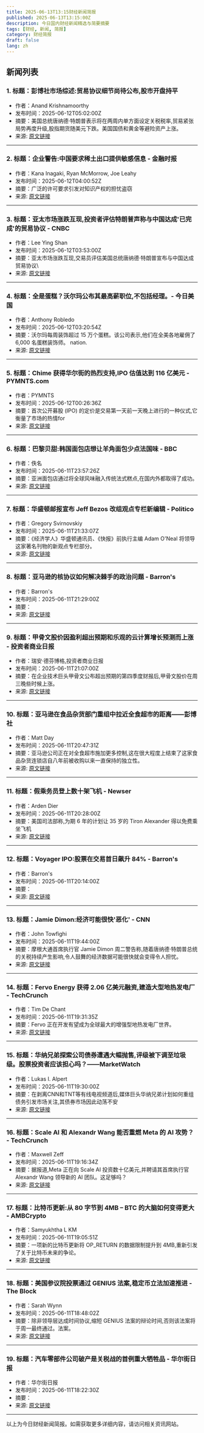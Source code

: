 ```yaml
---
title: 2025-06-13T13:15财经新闻简报
published: 2025-06-13T13:15:00Z
description: 今日国内财经新闻精选与简要摘要
tags: [财经, 新闻, 简报]
category: 财经简报
draft: false
lang: zh
---
```


## 新闻列表

### 1. 标题：彭博社市场综述:贸易协议细节尚待公布,股市开盘持平
- 作者：Anand Krishnamoorthy
- 发布时间：2025-06-12T05:02:00Z
- 摘要：美国总统唐纳德·特朗普表示将在两周内单方面设定关税税率,贸易紧张局势再度升级,股指期货随美元下跌。美国国债和黄金等避险资产上涨。
- 来源: [原文链接](https://www.bloomberg.com/news/articles/2025-06-11/stock-market-today-dow-sp-live-updates)

---

### 2. 标题：企业警告:中国要求稀土出口提供敏感信息 - 金融时报
- 作者：Kana Inagaki, Ryan McMorrow, Joe Leahy
- 发布时间：2025-06-12T04:00:52Z
- 摘要：广泛的许可要求引发对知识产权的担忧盗窃
- 来源: [原文链接](https://www.ft.com/content/0fce7177-a713-4c06-ba22-0ae429efe73f)

---

### 3. 标题：亚太市场涨跌互现,投资者评估特朗普声称与中国达成'已完成'的贸易协议 - CNBC
- 作者：Lee Ying Shan
- 发布时间：2025-06-12T03:53:00Z
- 摘要：亚太市场涨跌互现,交易员评估美国总统唐纳德·特朗普宣布与中国达成贸易协议\
- 来源: [原文链接](https://www.cnbc.com/2025/06/12/asia-pacific-markets-today-live-trump-china-deal-thailand-cpi.html)

---

### 4. 标题：全是蛋糕？沃尔玛公布其最高薪职位,不包括经理。- 今日美国
- 作者：Anthony Robledo
- 发布时间：2025-06-12T03:20:54Z
- 摘要：沃尔玛每周装饰超过 15 万个蛋糕。该公司表示,他们在全美各地雇佣了 6,000 名蛋糕装饰师。 nation.
- 来源: [原文链接](https://www.usatoday.com/story/money/retail/2025/06/11/walmart-highest-paying-job/84159234007/)

---

### 5. 标题：Chime 获得华尔街的热烈支持,IPO 估值达到 116 亿美元 - PYMNTS.com
- 作者：PYMNTS
- 发布时间：2025-06-12T00:26:36Z
- 摘要：首次公开募股 (IPO) 的定价是交易第一天前一天晚上进行的一种仪式,它衡量了市场的热情for
- 来源: [原文链接](http://www.pymnts.com/news/ipo/2025/chime-gets-a-ringing-endorsement-on-wall-street-as-ipo-valuation-hits-11-6b/)

---

### 6. 标题：巴黎贝甜:韩国面包店想让羊角面包少点法国味 - BBC
- 作者：佚名
- 发布时间：2025-06-11T23:57:26Z
- 摘要：亚洲面包店通过将全球风味融入传统法式糕点,在国内外都取得了成功。
- 来源: [原文链接](https://www.bbc.com/news/articles/c629q4v05pwo)

---

### 7. 标题：华盛顿邮报宣布 Jeff Bezos 改组观点专栏新编辑 - Politico
- 作者：Gregory Svirnovskiy
- 发布时间：2025-06-11T21:33:07Z
- 摘要：《经济学人》华盛顿通讯员、《快报》前执行主编 Adam O&#39;Neal 将领导这家著名刊物的新观点专栏部分。
- 来源: [原文链接](https://www.politico.com/news/2025/06/11/washington-post-opinions-jeff-bezos-00401399)

---

### 8. 标题：亚马逊的核协议如何解决棘手的政治问题 - Barron&#39;s
- 作者：Barron&#39;s
- 发布时间：2025-06-11T21:29:00Z
- 摘要：
- 来源: [原文链接](https://www.barrons.com/articles/amazon-nuclear-deal-talen-energy-42e8b78b)

---

### 9. 标题：甲骨文股价因盈利超出预期和乐观的云计算增长预测而上涨 - 投资者商业日报
- 作者：瑞安·德芬博格,投资者商业日报
- 发布时间：2025-06-11T21:07:00Z
- 摘要：在企业技术巨头甲骨文公布超出预期的第四季度财报后,甲骨文股价在周三晚些时候上涨。
- 来源: [原文链接](https://www.investors.com/news/technology/oracle-stock-q4-2025-earnings-june-2025-ai-cloud/)

---

### 10. 标题：亚马逊在食品杂货部门重组中拉近全食超市的距离——彭博社
- 作者：Matt Day
- 发布时间：2025-06-11T20:47:31Z
- 摘要：亚马逊公司正在对全食超市施加更多控制,这在很大程度上结束了这家食品杂货连锁店自八年前被收购以来一直保持的独立性。
- 来源: [原文链接](https://www.bloomberg.com/news/articles/2025-06-11/amazon-hugs-whole-foods-closer-in-grocery-unit-reorganization)

---

### 11. 标题：假乘务员登上数十架飞机 - Newser
- 作者：Arden Dier
- 发布时间：2025-06-11T20:28:00Z
- 摘要：美国司法部称,为期 6 年的计划让 35 岁的 Tiron Alexander 得以免费乘坐飞机
- 来源: [原文链接](https://www.newser.com/story/370124/fake-flight-attendant-boarded-dozens-of-planes.html)

---

### 12. 标题：Voyager IPO:股票在交易首日飙升 84% - Barron&#39;s
- 作者：Barron&#39;s
- 发布时间：2025-06-11T20:14:00Z
- 摘要：
- 来源: [原文链接](https://www.barrons.com/articles/voyager-technologies-ipo-voyg-stock-price-005c8049)

---

### 13. 标题：Jamie Dimon:经济可能很快'恶化' - CNN
- 作者：John Towfighi
- 发布时间：2025-06-11T19:44:00Z
- 摘要：摩根大通首席执行官 Jamie Dimon 周二警告称,随着唐纳德·特朗普总统的关税持续产生影响,令人鼓舞的经济数据可能很快就会变得令人担忧。
- 来源: [原文链接](https://www.cnn.com/2025/06/11/economy/jamie-dimon-us-economy-tariffs)

---

### 14. 标题：Fervo Energy 获得 2.06 亿美元融资,建造大型地热发电厂 - TechCrunch
- 作者：Tim De Chant
- 发布时间：2025-06-11T19:31:35Z
- 摘要：Fervo 正在开发有望成为全球最大的增强型地热发电厂世界。
- 来源: [原文链接](https://techcrunch.com/2025/06/11/fervo-energy-lands-206m-in-financing-to-build-massive-geothermal-power-plant/)

---

### 15. 标题：华纳兄弟探索公司债券遭遇大幅抛售,评级被下调至垃圾级。股票投资者应该担心吗？——MarketWatch
- 作者：Lukas I. Alpert
- 发布时间：2025-06-11T19:30:00Z
- 摘要：在剥离CNN和TNT等有线电视频道后,媒体巨头华纳兄弟计划如何重组债务引发市场关注,其债券市场因此动荡不安
- 来源: [原文链接](https://www.marketwatch.com/story/warner-bros-discovery-bonds-see-big-selloff-as-ratings-are-cut-to-junk-should-stock-investors-be-worried-cebe5d13)

---

### 16. 标题：Scale AI 和 Alexandr Wang 能否重燃 Meta 的 AI 攻势？ - TechCrunch
- 作者：Maxwell Zeff
- 发布时间：2025-06-11T19:16:34Z
- 摘要：据报道,Meta 正在向 Scale AI 投资数十亿美元,并聘请其首席执行官 Alexandr Wang 领导新的 AI 团队。这足够吗？
- 来源: [原文链接](https://techcrunch.com/2025/06/11/can-scale-ai-and-alexandr-wang-reignite-metas-ai-efforts/)

---

### 17. 标题：比特币更新:从 80 字节到 4MB – BTC 的大脑如何变得更大 - AMBCrypto
- 作者：Samyukhtha L KM
- 发布时间：2025-06-11T19:05:51Z
- 摘要：一项新的比特币更新将 OP_RETURN 的数据限制提升到 4MB,重新引发了关于比特币未来的争论。
- 来源: [原文链接](https://ambcrypto.com/bitcoin-update-from-80-bytes-to-4mb-how-btcs-brain-just-got-bigger/)

---

### 18. 标题：美国参议院投票通过 GENIUS 法案,稳定币立法加速推进 - The Block
- 作者：Sarah Wynn
- 发布时间：2025-06-11T18:48:02Z
- 摘要：除非领导层达成时间协议,缩短 GENIUS 法案的辩论时间,否则该法案将于周一最终通过。法案。
- 来源: [原文链接](https://www.theblock.co/post/357821/us-senate-votes-to-move-forward-with-genius-act-as-stablecoin-legislation-picks-up-speed)

---

### 19. 标题：汽车零部件公司破产是关税战的首例重大牺牲品 - 华尔街日报
- 作者：华尔街日报
- 发布时间：2025-06-11T18:22:30Z
- 摘要：
- 来源: [原文链接](https://www.wsj.com/articles/auto-supplier-marelli-files-for-bankruptcy-to-hand-lenders-control-ed401dda)

---


以上为今日财经新闻简报。如需获取更多详细内容，请访问相关资讯网站。